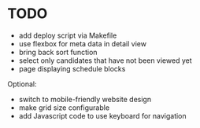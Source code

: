 # TODO #

* add deploy script via Makefile
* use flexbox for meta data in detail view
* bring back sort function
* select only candidates that have not been viewed yet
* page displaying schedule blocks

Optional:
* switch to mobile-friendly website design
* make grid size configurable
* add Javascript code to use keyboard for navigation
